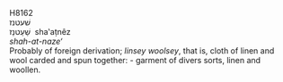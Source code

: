 <body>
  <p>H8162<br>  שׁעטנז  <br> שַׁעַטנֵז  ‎  sha‛aṭnêz  <br><i>shah-at-naze‘ </i><br>Probably of foreign derivation; <i>linsey</i> <i>woolsey</i>, that is, cloth of linen and wool carded and spun together: - garment of divers sorts, linen and woollen.<br></p>
 </body>